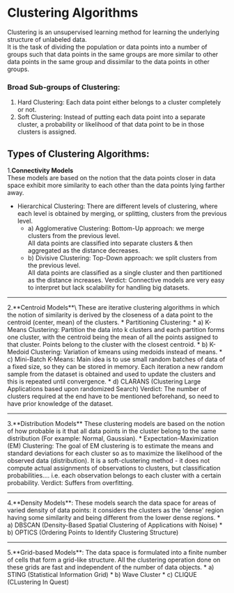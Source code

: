 # Clustering Algorithms

Clustering is an unsupervised learning method for learning the underlying structure of unlabeled data. \
It is the task of dividing the population or data points into a number of groups such that data points in the same groups are more similar to other data points in the same group and dissimilar to the data points in other groups.

### Broad Sub-groups of Clustering:

1. Hard Clustering:
Each data point either belongs to a cluster completely or not. 
2. Soft Clustering:
Instead of putting each data point into a separate cluster, a probability or likelihood of that data point to be in those clusters is assigned.

## Types of Clustering Algorithms:
1.**Connectivity Models**\
These models are based on the notion that the data points closer in data space exhibit more similarity to each other than the data points lying farther away. 
  * Hierarchical Clustering:
    There are different levels of clustering, where each level is obtained by merging, or splitting, clusters from the previous level.
      * a) Agglomerative Clustering:
           Bottom-Up approach: we merge clusters from the previous level. \
           All data points are classified into separate clusters & then aggregated as the distance decreases.
      * b) Divisive Clustering:
           Top-Down approach: we split clusters from the previous level. \
           All data points are classified as a single cluster and then partitioned as the distance increases.
Verdict: Connective models are very easy to interpret but lack scalability for handling big datasets.
<hr>
2.**Centroid Models**\
These are iterative clustering algorithms in which the notion of similarity is derived by the closeness of a data point to the centroid (center, mean) of the clusters. 
  * Partitioning Clustering:
    * a) K-Means Clustering:
         Partition the data into k clusters and each partition forms one cluster, with the centroid being the mean of all the points assigned to that cluster. Points belong to the cluster with the closest centroid.
    * b) K-Medoid Clustering:
         Variation of kmeans using medoids instead of means.
    * c) Mini-Batch K-Means:
         Main idea is to use small random batches of data of a fixed size, so they can be stored in memory. Each iteration a new random sample from the dataset is obtained and used to update the clusters and this is repeated until convergence.
    * d) CLARANS (Clustering Large Applications based upon randomized Search) 
Verdict: The number of clusters required at the end have to be mentioned beforehand, so need to have prior knowledge of the dataset.
<hr>
3.**Distribution Models**
These clustering models are based on the notion of how probable is it that all data points in the cluster belong to the same distribution (For example: Normal, Gaussian). 
  * Expectation-Maximization (EM) Clustering:
    The goal of EM clustering is to estimate the means and standard deviations for each cluster so as to maximize the likelihood of the observed data (distribution). It is a soft-clustering method - it does not compute actual assignments of observations to clusters, but classification probabilities.... i.e. each observation belongs to each cluster with a certain probability.
Verdict: Suffers from overfitting. 
<hr>
4.**Density Models**: 
These models search the data space for areas of varied density of data points: it considers the clusters as the 'dense' region having some similarity and being different from the lower dense regions.
  * a) DBSCAN (Density-Based Spatial Clustering of Applications with Noise)
  * b) OPTICS (Ordering Points to Identify Clustering Structure)
<hr>
5.**Grid-based Models**:
The data space is formulated into a finite number of cells that form a grid-like structure. All the clustering operation done on these grids are fast and independent of the number of data objects.
  * a) STING (Statistical Information Grid)
  * b) Wave Cluster
  * c) CLIQUE (CLustering In Quest)
 
